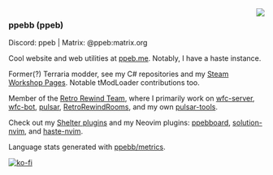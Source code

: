 <img align="right" src="https://ppeb.me/files/langs.svg">

### ppebb (ppeb)

Discord: ppeb | Matrix: @ppeb:matrix.org

Cool website and web utilities at [ppeb.me](https://ppeb.me). Notably, I have a haste instance.

Former(?) Terraria modder, see my C# repositories and my [Steam Workshop Pages](https://steamcommunity.com/id/ppeb/myworkshopfiles/?appid=1281930). Notable tModLoader contributions too.

Member of the [Retro Rewind Team](https://github.com/Retro-Rewind-Team), where I primarily work on [wfc-server](https://github.com/Retro-Rewind-Team/wfc-server), [wfc-bot](https://github.com/Retro-Rewind-Team/wfc-bot), [pulsar](https://github.com/Retro-Rewind-Team/pulsar), [RetroRewindRooms](https://github.com/Retro-Rewind-Team/RetroRewindRooms), and my own [pulsar-tools](https://github.com/ppebb/pulsar-tools).

Check out my [Shelter plugins](https://github.com/ppebb/shelter-plugins) and my Neovim plugins: [ppebboard](https://github.com/ppebb/ppebboard), [solution-nvim](https://github.com/ppebb/solution-nvim), and [haste-nvim](https://github.com/ppebb/haste-nvim).

Language stats generated with [ppebb/metrics](https://github.com/ppebb/metrics).

[![ko-fi](https://ko-fi.com/img/githubbutton_sm.svg)](https://ko-fi.com/P5P71E65LF)
